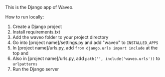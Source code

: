 This is the Django app of Waveo.

How to run locally:
1. Create a Django project
2. Install requirements.txt
3. Add the waveo folder to your project directory
4. Go into [project name]/settings.py and add "waveo" to `INSTALLED_APPS`
5. In [project name]/urls.py, add `from django.urls import include` at the top and
6. Also in [project name]/urls.py, add `path('', include('waveo.urls'))` to `urlpatterns`
7. Run the Django server
